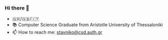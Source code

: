 ### Hi there 👋

- 🇬🇷/🇬🇧/🇮🇹
- 📚 Computer Science Graduate from Aristotle University of Thessaloniki
- 📫 How to reach me: stavniko@csd.auth.gr

<!--
**StavrosNik4/StavrosNik4** is a ✨ _special_ ✨ repository because its `README.md` (this file) appears on your GitHub profile.

![Anurag's GitHub stats](https://github-readme-stats.vercel.app/api?username=StavrosNik4&show_icons=true&theme=transparent)

Here are some ideas to get you started:

- 🔭 I’m currently working on ...
- 🌱 I’m currently learning ...
- 👯 I’m looking to collaborate on ...
- 🤔 I’m looking for help with ...
- 💬 Ask me about ...
- 📫 How to reach me: ...
- 😄 Pronouns: ...
- ⚡ Fun fact: ...
-->
